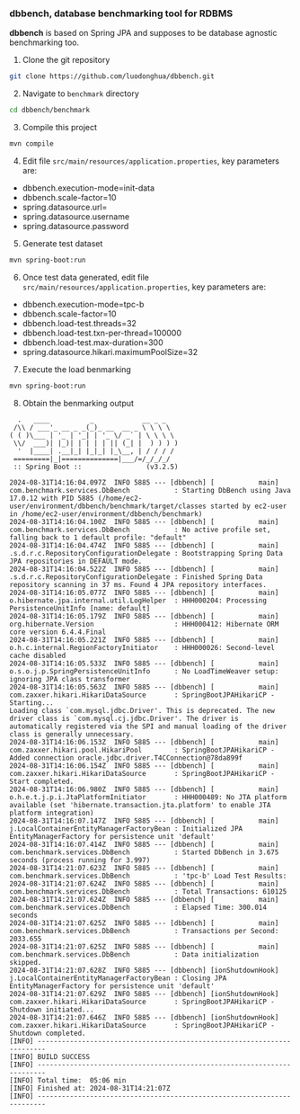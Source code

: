 ### **dbbench**, database benchmarking tool for RDBMS

**dbbench** is based on Spring JPA and supposes to be database agnostic benchmarking too.

1. Clone the git repository

```bash
git clone https://github.com/luodonghua/dbbench.git
```

2. Navigate to `benchmark` directory

```bash
cd dbbench/benchmark
```

3. Compile this project

```bash
mvn compile
```

4. Edit file `src/main/resources/application.properties`, key parameters are:
  - dbbench.execution-mode=init-data
  - dbbench.scale-factor=10
  - spring.datasource.url=
  - spring.datasource.username
  - spring.datasource.password

5. Generate test dataset

```bash
mvn spring-boot:run
```

6. Once test data generated, edit file `src/main/resources/application.properties`, key parameters are:

- dbbench.execution-mode=tpc-b
- dbbench.scale-factor=10
- dbbench.load-test.threads=32
- dbbench.load-test.txn-per-thread=100000
- dbbench.load-test.max-duration=300
- spring.datasource.hikari.maximumPoolSize=32

7. Execute the load benmarking

```bash
mvn spring-boot:run
```

8. Obtain the benmarking output

```
  .   ____          _            __ _ _
 /\\ / ___'_ __ _ _(_)_ __  __ _ \ \ \ \
( ( )\___ | '_ | '_| | '_ \/ _` | \ \ \ \
 \\/  ___)| |_)| | | | | || (_| |  ) ) ) )
  '  |____| .__|_| |_|_| |_\__, | / / / /
 =========|_|==============|___/=/_/_/_/
 :: Spring Boot ::                (v3.2.5)

2024-08-31T14:16:04.097Z  INFO 5885 --- [dbbench] [           main] com.benchmark.services.DbBench           : Starting DbBench using Java 17.0.12 with PID 5885 (/home/ec2-user/environment/dbbench/benchmark/target/classes started by ec2-user in /home/ec2-user/environment/dbbench/benchmark)
2024-08-31T14:16:04.100Z  INFO 5885 --- [dbbench] [           main] com.benchmark.services.DbBench           : No active profile set, falling back to 1 default profile: "default"
2024-08-31T14:16:04.474Z  INFO 5885 --- [dbbench] [           main] .s.d.r.c.RepositoryConfigurationDelegate : Bootstrapping Spring Data JPA repositories in DEFAULT mode.
2024-08-31T14:16:04.522Z  INFO 5885 --- [dbbench] [           main] .s.d.r.c.RepositoryConfigurationDelegate : Finished Spring Data repository scanning in 37 ms. Found 4 JPA repository interfaces.
2024-08-31T14:16:05.077Z  INFO 5885 --- [dbbench] [           main] o.hibernate.jpa.internal.util.LogHelper  : HHH000204: Processing PersistenceUnitInfo [name: default]
2024-08-31T14:16:05.179Z  INFO 5885 --- [dbbench] [           main] org.hibernate.Version                    : HHH000412: Hibernate ORM core version 6.4.4.Final
2024-08-31T14:16:05.221Z  INFO 5885 --- [dbbench] [           main] o.h.c.internal.RegionFactoryInitiator    : HHH000026: Second-level cache disabled
2024-08-31T14:16:05.533Z  INFO 5885 --- [dbbench] [           main] o.s.o.j.p.SpringPersistenceUnitInfo      : No LoadTimeWeaver setup: ignoring JPA class transformer
2024-08-31T14:16:05.563Z  INFO 5885 --- [dbbench] [           main] com.zaxxer.hikari.HikariDataSource       : SpringBootJPAHikariCP - Starting...
Loading class `com.mysql.jdbc.Driver'. This is deprecated. The new driver class is `com.mysql.cj.jdbc.Driver'. The driver is automatically registered via the SPI and manual loading of the driver class is generally unnecessary.
2024-08-31T14:16:06.153Z  INFO 5885 --- [dbbench] [           main] com.zaxxer.hikari.pool.HikariPool        : SpringBootJPAHikariCP - Added connection oracle.jdbc.driver.T4CConnection@78da899f
2024-08-31T14:16:06.154Z  INFO 5885 --- [dbbench] [           main] com.zaxxer.hikari.HikariDataSource       : SpringBootJPAHikariCP - Start completed.
2024-08-31T14:16:06.980Z  INFO 5885 --- [dbbench] [           main] o.h.e.t.j.p.i.JtaPlatformInitiator       : HHH000489: No JTA platform available (set 'hibernate.transaction.jta.platform' to enable JTA platform integration)
2024-08-31T14:16:07.147Z  INFO 5885 --- [dbbench] [           main] j.LocalContainerEntityManagerFactoryBean : Initialized JPA EntityManagerFactory for persistence unit 'default'
2024-08-31T14:16:07.414Z  INFO 5885 --- [dbbench] [           main] com.benchmark.services.DbBench           : Started DbBench in 3.675 seconds (process running for 3.997)
2024-08-31T14:21:07.623Z  INFO 5885 --- [dbbench] [           main] com.benchmark.services.DbBench           : 'tpc-b' Load Test Results:
2024-08-31T14:21:07.624Z  INFO 5885 --- [dbbench] [           main] com.benchmark.services.DbBench           : Total Transactions: 610125
2024-08-31T14:21:07.624Z  INFO 5885 --- [dbbench] [           main] com.benchmark.services.DbBench           : Elapsed Time: 300.014 seconds
2024-08-31T14:21:07.625Z  INFO 5885 --- [dbbench] [           main] com.benchmark.services.DbBench           : Transactions per Second: 2033.655
2024-08-31T14:21:07.625Z  INFO 5885 --- [dbbench] [           main] com.benchmark.services.DbBench           : Data initialization skipped.
2024-08-31T14:21:07.628Z  INFO 5885 --- [dbbench] [ionShutdownHook] j.LocalContainerEntityManagerFactoryBean : Closing JPA EntityManagerFactory for persistence unit 'default'
2024-08-31T14:21:07.629Z  INFO 5885 --- [dbbench] [ionShutdownHook] com.zaxxer.hikari.HikariDataSource       : SpringBootJPAHikariCP - Shutdown initiated...
2024-08-31T14:21:07.646Z  INFO 5885 --- [dbbench] [ionShutdownHook] com.zaxxer.hikari.HikariDataSource       : SpringBootJPAHikariCP - Shutdown completed.
[INFO] ------------------------------------------------------------------------
[INFO] BUILD SUCCESS
[INFO] ------------------------------------------------------------------------
[INFO] Total time:  05:06 min
[INFO] Finished at: 2024-08-31T14:21:07Z
[INFO] ------------------------------------------------------------------------
```
